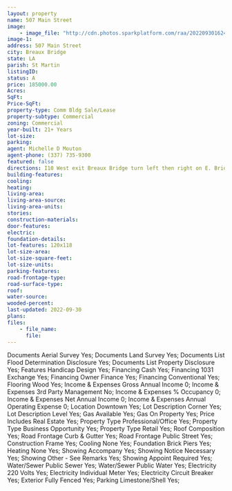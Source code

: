 ```yaml
---
layout: property
name: 507 Main Street
image:
    - image_file: "http://cdn.photos.sparkplatform.com/raa/20220930162425704145000000.jpg"
image-1:
address: 507 Main Street
city: Breaux Bridge
state: LA
parish: St Martin
listingID: 
status: A
price: 185000.00
Acres: 
SqFt: 
Price-SqFt: 
property-type: Comm Bldg Sale/Lease
property-subtype: Commercial
zoning: Commercial
year-built: 21+ Years
lot-size: 
parking: 
agent: Michelle D Mouton
agent-phone: (337) 735-9300
featured: false
directions: I10 West exit Breaux Bridge turn left then right on E. Bridge St. Left on S. Main St. property on the left.
building-features: 
cooling: 
heating: 
living-area: 
living-area-source: 
living-area-units: 
stories: 
construction-materials: 
door-features: 
electric: 
foundation-details: 
lot-features: 120x118
lot-size-area: 
lot-size-square-feet: 
lot-size-units: 
parking-features: 
road-frontage-type: 
road-surface-type: 
roof: 
water-source: 
wooded-percent: 
last-updated: 2022-09-30
plans: 
files:
    - file_name:
      file:
---
```

Documents	Aerial Survey	Yes;
Documents	Land Survey	Yes;
Documents List	Flood Determination Disclosure	Yes;
Documents List	Property Disclosure	Yes;
Features	Handicap Design	Yes;
Financing	Cash	Yes;
Financing	1031 Exchange	Yes;
Financing	Owner Finance	Yes;
Financing	Conventional	Yes;
Flooring	Wood	Yes;
Income & Expenses	Gross Annual Income	0;
Income & Expenses	3rd Party Management	No;
Income & Expenses	% Occupancy	0;
Income & Expenses	Net Annual Income	0;
Income & Expenses	Annual Operating Expense	0;
Location	Downtown	Yes;
Lot Description	Corner	Yes;
Lot Description	Level	Yes;
Gas	Available	Yes;
Gas	On Property	Yes;
Price Includes	Real Estate	Yes;
Property Type	Professional/Office	Yes;
Property Type	Business Opportunity	Yes;
Property Type	Retail	Yes;
Roof	Composition	Yes;
Road Frontage	Curb & Gutter	Yes;
Road Frontage	Public Street	Yes;
Construction	Frame	Yes;
Cooling	None	Yes;
Foundation	Brick Piers	Yes;
Heating	None	Yes;
Showing	Accompany	Yes;
Showing	Notice Necessary	Yes;
Showing	Other - See Remarks	Yes;
Showing	Appoint Required	Yes;
Water/Sewer	Public Sewer	Yes;
Water/Sewer	Public Water	Yes;
Electricity	220 Volts	Yes;
Electricity	Individual Meter	Yes;
Electricity	Circuit Breaker	Yes;
Exterior	Fully Fenced	Yes;
Parking	Limestone/Shell	Yes;


